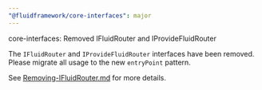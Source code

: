 ```yaml
---
"@fluidframework/core-interfaces": major
---
```


core-interfaces: Removed IFluidRouter and IProvideFluidRouter

The `IFluidRouter` and `IProvideFluidRouter` interfaces have been removed. Please migrate all usage to the new `entryPoint` pattern.

See [Removing-IFluidRouter.md](https://github.com/microsoft/FluidFramework/blob/main/packages/common/core-interfaces/Removing-IFluidRouter.md) for more details.
